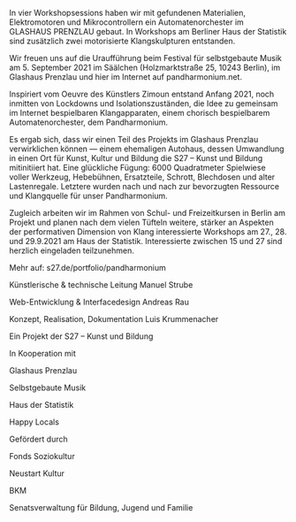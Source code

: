 In vier Workshopsessions haben wir mit gefundenen Materialien, Elektromotoren und Mikrocontrollern ein Automatenorchester im GLASHAUS PRENZLAU gebaut. In Workshops am Berliner Haus der Statistik sind zusätzlich zwei motorisierte Klangskulpturen entstanden.

Wir freuen uns auf die Uraufführung beim Festival für selbstgebaute Musik am 5. September 2021 im Säälchen (Holzmarktstraße 25, 10243 Berlin), im Glashaus Prenzlau und hier im Internet auf pandharmonium.net.

Inspiriert vom Oeuvre des Künstlers Zimoun entstand Anfang 2021, noch inmitten von Lockdowns und Isolationszuständen, die Idee zu gemeinsam im Internet bespielbaren Klangapparaten, einem chorisch bespielbarem Automatenorchester, dem Pandharmonium.

Es ergab sich, dass wir einen Teil des Projekts im Glashaus Prenzlau verwirklichen können — einem ehemaligen Autohaus, dessen Umwandlung in einen Ort für Kunst, Kultur und Bildung die S27 – Kunst und Bildung mitinitiiert hat. Eine glückliche Fügung: 6000 Quadratmeter Spielwiese voller Werkzeug, Hebebühnen, Ersatzteile, Schrott, Blechdosen und alter Lastenregale. Letztere wurden nach und nach zur bevorzugten Ressource und Klangquelle für unser Pandharmonium.

Zugleich arbeiten wir im Rahmen von Schul- und Freizeitkursen in Berlin am Projekt und planen nach dem vielen Tüfteln weitere, stärker an Aspekten der performativen Dimension von Klang interessierte Workshops am 27., 28. und 29.9.2021 am Haus der Statistik. Interessierte zwischen 15 und 27 sind herzlich eingeladen teilzunehmen.

Mehr auf: s27.de/portfolio/pandharmonium


Künstlerische & technische Leitung
Manuel Strube

Web-Entwicklung & Interfacedesign
Andreas Rau

Konzept, Realisation, Dokumentation
Luis Krummenacher

Ein Projekt der
S27 – Kunst und Bildung



In Kooperation mit
  
  Glashaus Prenzlau

  Selbstgebaute Musik
  
  Haus der Statistik

  Happy Locals



Gefördert durch
  
  Fonds Soziokultur

  Neustart Kultur

  BKM

  Senatsverwaltung für Bildung, Jugend und Familie
